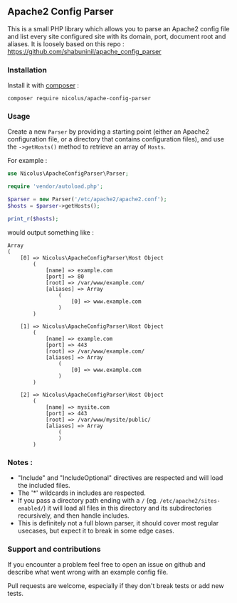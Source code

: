 ## Apache2 Config Parser
This is a small PHP library which allows you to parse an Apache2 config file and list every site configured site with its domain, port, document root and aliases. It is loosely based on this repo : https://github.com/shabuninil/apache_config_parser 

### Installation
Install it with [composer](https://getcomposer.org/) :
```shell
composer require nicolus/apache-config-parser
```

### Usage
Create a new `Parser` by providing a starting point (either an Apache2 configuration file, or a directory that contains configuration files), and use the `->getHosts()` method to retrieve an array of `Hosts`.

For example :
```php
use Nicolus\ApacheConfigParser\Parser;

require 'vendor/autoload.php';

$parser = new Parser('/etc/apache2/apache2.conf');
$hosts = $parser->getHosts();

print_r($hosts);
```
would output something like :

```
Array
(
    [0] => Nicolus\ApacheConfigParser\Host Object
        (
            [name] => example.com
            [port] => 80
            [root] => /var/www/example.com/
            [aliases] => Array
                (
                    [0] => www.example.com
                )
        )

    [1] => Nicolus\ApacheConfigParser\Host Object
        (
            [name] => example.com
            [port] => 443
            [root] => /var/www/example.com/
            [aliases] => Array
                (
                    [0] => www.example.com
                )
        )

    [2] => Nicolus\ApacheConfigParser\Host Object
        (
            [name] => mysite.com
            [port] => 443
            [root] => /var/www/mysite/public/
            [aliases] => Array
                (
                )
        )
```


### Notes :

* "Include" and "IncludeOptional" directives are respected and will load the included files.
* The '*' wildcards in includes are respected.
* If you pass a directory path ending with a `/` (eg. `/etc/apache2/sites-enabled/`) it will load all files in this directory and its subdirectories recursively, and then handle includes.
* This is definitely not a full blown parser, it should cover most regular usecases, but expect it to break in some edge cases.

### Support and contributions

If you encounter a problem feel free to open an issue on github and describe what went wrong with an example config file.

Pull requests are welcome, especially if they don't break tests or add new tests.
